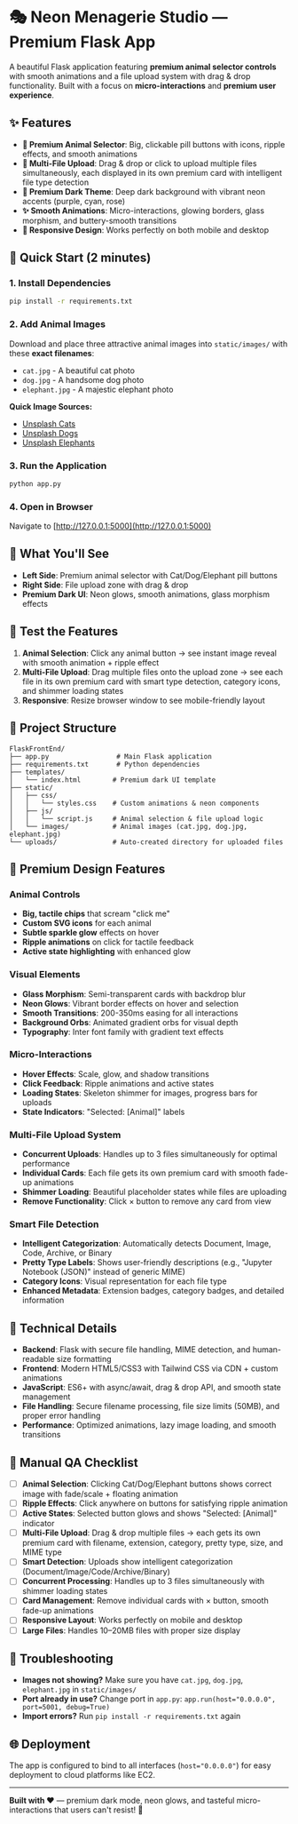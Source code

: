 # 🎭 Neon Menagerie Studio — Premium Flask App

A beautiful Flask application featuring **premium animal selector controls** with smooth animations and a file upload system with drag & drop functionality. Built with a focus on **micro-interactions** and **premium user experience**.

## ✨ Features

- **🎯 Premium Animal Selector**: Big, clickable pill buttons with icons, ripple effects, and smooth animations
- **📁 Multi-File Upload**: Drag & drop or click to upload multiple files simultaneously, each displayed in its own premium card with intelligent file type detection
- **🎨 Premium Dark Theme**: Deep dark background with vibrant neon accents (purple, cyan, rose)
- **✨ Smooth Animations**: Micro-interactions, glowing borders, glass morphism, and buttery-smooth transitions
- **📱 Responsive Design**: Works perfectly on both mobile and desktop

## 🚀 Quick Start (2 minutes)

### 1. Install Dependencies
```bash
pip install -r requirements.txt
```

### 2. Add Animal Images
Download and place three attractive animal images into `static/images/` with these **exact filenames**:
- `cat.jpg` - A beautiful cat photo
- `dog.jpg` - A handsome dog photo  
- `elephant.jpg` - A majestic elephant photo

**Quick Image Sources:**
- [Unsplash Cats](https://unsplash.com/s/photos/cat)
- [Unsplash Dogs](https://unsplash.com/s/photos/dog)
- [Unsplash Elephants](https://unsplash.com/s/photos/elephant)

### 3. Run the Application
```bash
python app.py
```

### 4. Open in Browser
Navigate to [http://127.0.0.1:5000](http://127.0.0.1:5000)

## 🎯 What You'll See

- **Left Side**: Premium animal selector with Cat/Dog/Elephant pill buttons
- **Right Side**: File upload zone with drag & drop
- **Premium Dark UI**: Neon glows, smooth animations, glass morphism effects

## 🧪 Test the Features

1. **Animal Selection**: Click any animal button → see instant image reveal with smooth animation + ripple effect
2. **Multi-File Upload**: Drag multiple files onto the upload zone → see each file in its own premium card with smart type detection, category icons, and shimmer loading states
3. **Responsive**: Resize browser window to see mobile-friendly layout

## 📁 Project Structure

```
FlaskFrontEnd/
├── app.py                 # Main Flask application
├── requirements.txt       # Python dependencies
├── templates/
│   └── index.html        # Premium dark UI template
├── static/
│   ├── css/
│   │   └── styles.css    # Custom animations & neon components
│   ├── js/
│   │   └── script.js     # Animal selection & file upload logic
│   └── images/           # Animal images (cat.jpg, dog.jpg, elephant.jpg)
└── uploads/              # Auto-created directory for uploaded files
```

## 🎨 Premium Design Features

### **Animal Controls**
- **Big, tactile chips** that scream "click me"
- **Custom SVG icons** for each animal
- **Subtle sparkle glow** effects on hover
- **Ripple animations** on click for tactile feedback
- **Active state highlighting** with enhanced glow

### **Visual Elements**
- **Glass Morphism**: Semi-transparent cards with backdrop blur
- **Neon Glows**: Vibrant border effects on hover and selection
- **Smooth Transitions**: 200-350ms easing for all interactions
- **Background Orbs**: Animated gradient orbs for visual depth
- **Typography**: Inter font family with gradient text effects

### **Micro-Interactions**
- **Hover Effects**: Scale, glow, and shadow transitions
- **Click Feedback**: Ripple animations and active states
- **Loading States**: Skeleton shimmer for images, progress bars for uploads
- **State Indicators**: "Selected: [Animal]" labels

### **Multi-File Upload System**
- **Concurrent Uploads**: Handles up to 3 files simultaneously for optimal performance
- **Individual Cards**: Each file gets its own premium card with smooth fade-up animations
- **Shimmer Loading**: Beautiful placeholder states while files are uploading
- **Remove Functionality**: Click × button to remove any card from view

### **Smart File Detection**
- **Intelligent Categorization**: Automatically detects Document, Image, Code, Archive, or Binary
- **Pretty Type Labels**: Shows user-friendly descriptions (e.g., "Jupyter Notebook (JSON)" instead of generic MIME)
- **Category Icons**: Visual representation for each file type
- **Enhanced Metadata**: Extension badges, category badges, and detailed information

## 🔧 Technical Details

- **Backend**: Flask with secure file handling, MIME detection, and human-readable size formatting
- **Frontend**: Modern HTML5/CSS3 with Tailwind CSS via CDN + custom animations
- **JavaScript**: ES6+ with async/await, drag & drop API, and smooth state management
- **File Handling**: Secure filename processing, file size limits (50MB), and proper error handling
- **Performance**: Optimized animations, lazy image loading, and smooth transitions

## 🧪 Manual QA Checklist

- [ ] **Animal Selection**: Clicking Cat/Dog/Elephant buttons shows correct image with fade/scale + floating animation
- [ ] **Ripple Effects**: Click anywhere on buttons for satisfying ripple animation
- [ ] **Active States**: Selected button glows and shows "Selected: [Animal]" indicator
- [ ] **Multi-File Upload**: Drag & drop multiple files → each gets its own premium card with filename, extension, category, pretty type, size, and MIME type
- [ ] **Smart Detection**: Uploads show intelligent categorization (Document/Image/Code/Archive/Binary)
- [ ] **Concurrent Processing**: Handles up to 3 files simultaneously with shimmer loading states
- [ ] **Card Management**: Remove individual cards with × button, smooth fade-up animations
- [ ] **Responsive Layout**: Works perfectly on mobile and desktop
- [ ] **Large Files**: Handles 10–20MB files with proper size display

## 🐛 Troubleshooting

- **Images not showing?** Make sure you have `cat.jpg`, `dog.jpg`, `elephant.jpg` in `static/images/`
- **Port already in use?** Change port in `app.py`: `app.run(host="0.0.0.0", port=5001, debug=True)`
- **Import errors?** Run `pip install -r requirements.txt` again

## 🌐 Deployment

The app is configured to bind to all interfaces (`host="0.0.0.0"`) for easy deployment to cloud platforms like EC2.

---

**Built with ❤️** — premium dark mode, neon glows, and tasteful micro-interactions that users can't resist! 🎉
